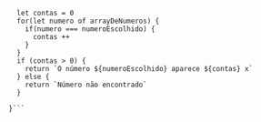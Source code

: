 ```function contaOcorrencias(arrayDeNumeros, numeroEscolhido) {
  let contas = 0
  for(let numero of arrayDeNumeros) {
    if(numero === numeroEscolhido) {
      contas ++
    }
  }
  if (contas > 0) {
    return `O número ${numeroEscolhido} aparece ${contas} x`
  } else {
    return `Número não encontrado`
  }

}```